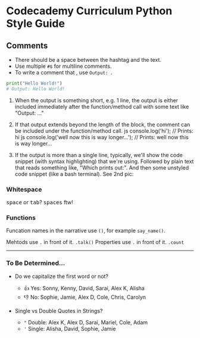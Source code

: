 # Codecademy Curriculum Python Style Guide 


## Comments

- There should be a space between the hashtag and the text.
- Use multiple `#`s for multiline comments.
- To write a comment that , use `Output: `.

```py
print("Hello World!")
# Output: Hello World!
```

1. When the output is something short, e.g. 1 line, the output is either included immediately after the function/method call with some text like "Output: ..."
2. If that output extends beyond the length of the block, the comment can be included under the function/method call.
js
console.log('hi'); // Prints: hi
js
console.log('well now this is way longer...');
// Prints: well now this is way longer...

2. If the output is more than a single line, typically, we'll show the code snippet (with syntax highlighting) that we're using. Followed by plain text that reads something like, "Which prints out:". And then some unstyled code snippet (like a bash terminal). See 2nd pic:

### Whitespace

<kbd>space</kbd> or <kbd>tab</kbd>? <kbd>spaces</kbd> ftw!

### Functions

Funcation names in the narrative use `()`, for example `say_name()`.

Mehtods use `.` in front of it. `.talk()`
Properties use `.` in front of it. `.count`

--- 

### To Be Determined...

- Do we capitalize the first word or not?
    - 👍 Yes: Sonny, Kenny, David, Sarai, Alex K, Alisha
    - 👎 No: Sophie, Jamie, Alex D, Cole, Chris, Carolyn

- Single vs Double Quotes in Strings?
    - `"` Double: Alex K, Alex D, Sarai, Mariel, Cole, Adam
    - `'` Single: Alisha, David, Sophie, Jamie
